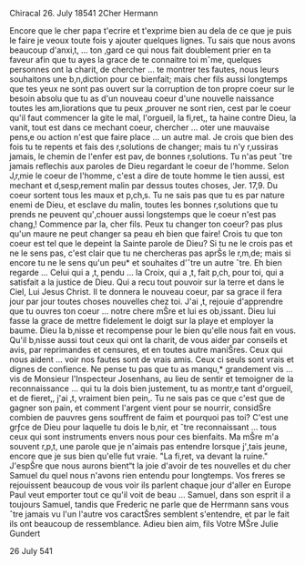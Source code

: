  Chiracal 26. July 18541
2Cher Hermann

Encore que le cher papa t'ecrire et t'exprime bien au dela de ce que je puis le faire je veoux toute fois y ajouter quelques lignes. Tu sais que nous avons beaucoup d'anxi‚t‚ … ton ‚gard ce qui nous fait doublement prier en ta faveur afin que tu ayes la grace de te connaitre toi mˆme, quelques personnes ont la charit‚ de chercher … te montrer tes fautes, nous leurs souhaitons une b‚n‚diction pour ce bienfait; mais cher fils aussi longtemps que tes yeux ne sont pas ouvert sur la corruption de ton propre coeur sur le besoin absolu que tu as d'un nouveau coeur d'une nouvelle naissance toutes les am‚liorations que tu peux ‚prouver ne sont rien, cest par le coeur qu'il faut commencer la gite le mal, l'orgueil, la fi‚ret‚, ta haine contre Dieu, la vanit‚ tout est dans ce mechant coeur, chercher … oter une mauvaise pens‚e ou action n'est que faire place … un autre mal. Je crois que bien des fois tu te repents et fais des r‚solutions de changer; mais tu n'y r‚ussiras jamais, le chemin de l'enfer est pav‚ de bonnes r‚solutions. Tu n'as peut ˆtre jamais reflechis aux paroles de Dieu regardant le coeur de l'homme. Selon J‚r‚mie le coeur de l'homme, c'est a dire de toute homme le tien aussi, est mechant et d‚sesp‚rement malin par dessus toutes choses, Jer. 17,9. Du coeur sortent tous les maux et p‚ch‚s. Tu ne sais pas que tu es par nature enemi de Dieu, et esclave du malin, toutes les bonnes r‚solutions que tu prends ne peuvent qu'‚chouer aussi longstemps que le coeur n'est pas chang‚! Commence par la, cher fils. Peux tu changer ton coeur? pas plus qu'un maure ne peut changer sa peau eh bien que faire! Crois tu que ton coeur est tel que le depeint la Sainte parole de Dieu? Si tu ne le crois pas et ne le sens pas, c'est clair que tu ne chercheras pas aprŠs le r‚m‚de; mais si encore tu ne le sens qu'un peu* et souhaites d'ˆtre un autre ˆtre. Eh bien regarde … Celui qui a ‚t‚ pendu … la Croix, qui a ‚t‚ fait p‚ch‚ pour toi, qui a satisfait a la justice de Dieu. Qui a recu tout pouvoir sur la terre et dans le Ciel, Lui Jesus Christ. Il te donnera le nouveau coeur, par sa grace il fera jour par jour toutes choses nouvelles chez toi. J'ai ‚t‚ rejouie d'apprendre que tu ouvres ton coeur … notre chere mŠre et lui es ob‚issant. Dieu lui fasse la grace de mettre fidelement le doigt sur la playe et employer la baume. Dieu la b‚nisse et recompense pour le bien qu'elle nous fait en vous. Qu'il b‚nisse aussi tout ceux qui ont la charit‚ de vous aider par conseils et avis, par reprimandes et censures, et en toutes autre maniŠres. Ceux qui nous aident … voir nos fautes sont de vrais amis. Ceux ci seuls sont vrais et dignes de confience. Ne pense tu pas que tu as manqu‚* grandement vis … vis de Monsieur l'Inspecteur Josenhans, au lieu de sentir et temoigner de la reconnaissance … qui tu la dois bien justement, tu as montr‚e tant d'orgueil, et de fieret‚, j'ai ‚t‚ vraiment bien pein‚. Tu ne sais pas ce que c'est que de gagner son pain, et comment l'argent vient pour se nourrir, considŠre combien de pauvres gens souffrent de faim et pourquoi pas toi? C'est une grƒce de Dieu pour laquelle tu dois le b‚nir, et ˆtre reconnaissant … tous ceux qui sont instruments envers nous pour ces bienfaits. Ma mŠre m'a souvent r‚p‚t‚ une parole que je n'aimais pas entendre lorsque j'‚tais jeune, encore que je sus bien qu'elle fut vraie. "La fi‚ret‚ va devant la ruine." J'espŠre que nous aurons bient“t la joie d'avoir de tes nouvelles et du cher Samuel du quel nous n'avons rien entendu pour longtemps. Vos freres se rejouissent beaucoup de vous voir ils parlent chaque jour d'aller en Europe Paul veut emporter tout ce qu'il voit de beau … Samuel, dans son esprit il a toujours Samuel, tandis que Frederic ne parle que de Herrmann sans vous ˆtre jamais vu l'un l'autre vos caractŠres semblent s'entendre, et par le fait ils ont beaucoup de ressemblance. Adieu bien aim‚ fils
 Votre MŠre
 Julie Gundert

26 July 541

